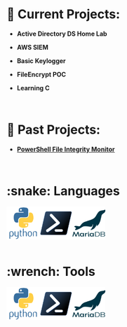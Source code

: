<h1>🚀 Current Projects:</h1>
  <strong>
    
  - Active Directory DS Home Lab
  
  - AWS SIEM
    
  - Basic Keylogger
  
  - FileEncrypt POC
  
  - Learning C
  </strong>

<br>
<h1>📅 Past Projects:</h1>
<strong>
  
- [PowerShell File Integrity Monitor](https://github.com/sentry64/PowerShell-FIM)
</strong>

<br>
<h1>:snake: Languages</h1>

<div style="display: flex;">
  <img src="https://raw.githubusercontent.com/devicons/devicon/master/icons/python/python-original-wordmark.svg" width="75" height="75">
  <img src="https://raw.githubusercontent.com/devicons/devicon/master/icons/powershell/powershell-original.svg" width="75" height="75">
  <img src="https://github.com/devicons/devicon/blob/master/icons/mariadb/mariadb-original-wordmark.svg" width="75" height="75">
</div>

<br>
<h1>:wrench: Tools</h1>

<div style="display: flex;">
  <img src="https://raw.githubusercontent.com/devicons/devicon/master/icons/python/python-original-wordmark.svg" width="75" height="75">
  <img src="https://raw.githubusercontent.com/devicons/devicon/master/icons/powershell/powershell-original.svg" width="75" height="75">
  <img src="https://github.com/devicons/devicon/blob/master/icons/mariadb/mariadb-original-wordmark.svg" width="75" height="75">
</div>
